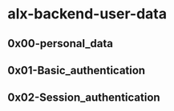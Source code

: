 # alx-backend-user-data

## 0x00-personal_data
## 0x01-Basic_authentication
## 0x02-Session_authentication
